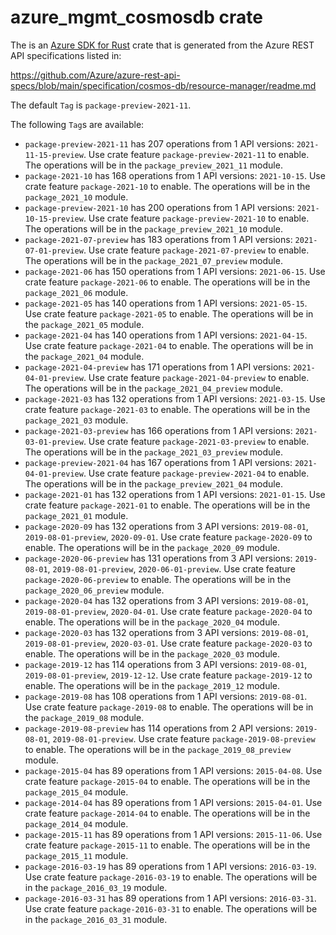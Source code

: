 # azure_mgmt_cosmosdb crate

The is an [Azure SDK for Rust](https://github.com/Azure/azure-sdk-for-rust) crate that is generated from the Azure REST API specifications listed in:

https://github.com/Azure/azure-rest-api-specs/blob/main/specification/cosmos-db/resource-manager/readme.md

The default `Tag` is `package-preview-2021-11`.

The following `Tag`s are available:

- `package-preview-2021-11` has 207 operations from 1 API versions: `2021-11-15-preview`. Use crate feature `package-preview-2021-11` to enable. The operations will be in the `package_preview_2021_11` module.
- `package-2021-10` has 168 operations from 1 API versions: `2021-10-15`. Use crate feature `package-2021-10` to enable. The operations will be in the `package_2021_10` module.
- `package-preview-2021-10` has 200 operations from 1 API versions: `2021-10-15-preview`. Use crate feature `package-preview-2021-10` to enable. The operations will be in the `package_preview_2021_10` module.
- `package-2021-07-preview` has 183 operations from 1 API versions: `2021-07-01-preview`. Use crate feature `package-2021-07-preview` to enable. The operations will be in the `package_2021_07_preview` module.
- `package-2021-06` has 150 operations from 1 API versions: `2021-06-15`. Use crate feature `package-2021-06` to enable. The operations will be in the `package_2021_06` module.
- `package-2021-05` has 140 operations from 1 API versions: `2021-05-15`. Use crate feature `package-2021-05` to enable. The operations will be in the `package_2021_05` module.
- `package-2021-04` has 140 operations from 1 API versions: `2021-04-15`. Use crate feature `package-2021-04` to enable. The operations will be in the `package_2021_04` module.
- `package-2021-04-preview` has 171 operations from 1 API versions: `2021-04-01-preview`. Use crate feature `package-2021-04-preview` to enable. The operations will be in the `package_2021_04_preview` module.
- `package-2021-03` has 132 operations from 1 API versions: `2021-03-15`. Use crate feature `package-2021-03` to enable. The operations will be in the `package_2021_03` module.
- `package-2021-03-preview` has 166 operations from 1 API versions: `2021-03-01-preview`. Use crate feature `package-2021-03-preview` to enable. The operations will be in the `package_2021_03_preview` module.
- `package-preview-2021-04` has 167 operations from 1 API versions: `2021-04-01-preview`. Use crate feature `package-preview-2021-04` to enable. The operations will be in the `package_preview_2021_04` module.
- `package-2021-01` has 132 operations from 1 API versions: `2021-01-15`. Use crate feature `package-2021-01` to enable. The operations will be in the `package_2021_01` module.
- `package-2020-09` has 132 operations from 3 API versions: `2019-08-01`, `2019-08-01-preview`, `2020-09-01`. Use crate feature `package-2020-09` to enable. The operations will be in the `package_2020_09` module.
- `package-2020-06-preview` has 131 operations from 3 API versions: `2019-08-01`, `2019-08-01-preview`, `2020-06-01-preview`. Use crate feature `package-2020-06-preview` to enable. The operations will be in the `package_2020_06_preview` module.
- `package-2020-04` has 132 operations from 3 API versions: `2019-08-01`, `2019-08-01-preview`, `2020-04-01`. Use crate feature `package-2020-04` to enable. The operations will be in the `package_2020_04` module.
- `package-2020-03` has 132 operations from 3 API versions: `2019-08-01`, `2019-08-01-preview`, `2020-03-01`. Use crate feature `package-2020-03` to enable. The operations will be in the `package_2020_03` module.
- `package-2019-12` has 114 operations from 3 API versions: `2019-08-01`, `2019-08-01-preview`, `2019-12-12`. Use crate feature `package-2019-12` to enable. The operations will be in the `package_2019_12` module.
- `package-2019-08` has 108 operations from 1 API versions: `2019-08-01`. Use crate feature `package-2019-08` to enable. The operations will be in the `package_2019_08` module.
- `package-2019-08-preview` has 114 operations from 2 API versions: `2019-08-01`, `2019-08-01-preview`. Use crate feature `package-2019-08-preview` to enable. The operations will be in the `package_2019_08_preview` module.
- `package-2015-04` has 89 operations from 1 API versions: `2015-04-08`. Use crate feature `package-2015-04` to enable. The operations will be in the `package_2015_04` module.
- `package-2014-04` has 89 operations from 1 API versions: `2015-04-01`. Use crate feature `package-2014-04` to enable. The operations will be in the `package_2014_04` module.
- `package-2015-11` has 89 operations from 1 API versions: `2015-11-06`. Use crate feature `package-2015-11` to enable. The operations will be in the `package_2015_11` module.
- `package-2016-03-19` has 89 operations from 1 API versions: `2016-03-19`. Use crate feature `package-2016-03-19` to enable. The operations will be in the `package_2016_03_19` module.
- `package-2016-03-31` has 89 operations from 1 API versions: `2016-03-31`. Use crate feature `package-2016-03-31` to enable. The operations will be in the `package_2016_03_31` module.